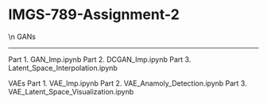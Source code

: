 # IMGS-789-Assignment-2
\n
GANs
<hr>
  Part 1. GAN_Imp.ipynb
  Part 2. DCGAN_Imp.ipynb
  Part 3. Latent_Space_Interpolation.ipynb

VAEs
  Part 1. VAE_Imp.ipynb
  Part 2. VAE_Anamoly_Detection.ipynb
  Part 3. VAE_Latent_Space_Visualization.ipynb
